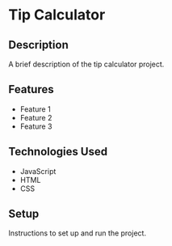 # Tip Calculator

## Description

A brief description of the tip calculator project.

## Features

- Feature 1
- Feature 2
- Feature 3

## Technologies Used

- JavaScript
- HTML
- CSS

## Setup

Instructions to set up and run the project.
